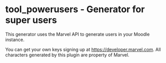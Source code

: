 # tool_powerusers - Generator for super users

This generator uses the Marvel API to generate users in your Moodle instance.

You can get your own keys signing up at https://developer.marvel.com. All characters generated by this plugin are property of Marvel.

